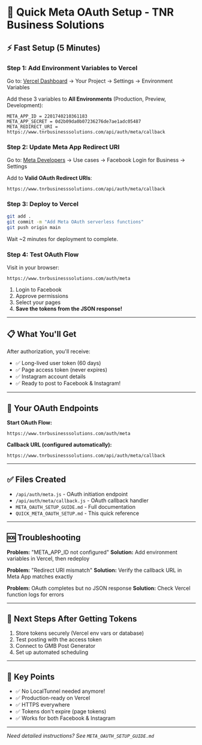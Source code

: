 # 🚀 Quick Meta OAuth Setup - TNR Business Solutions

## ⚡ Fast Setup (5 Minutes)

### Step 1: Add Environment Variables to Vercel
Go to: [Vercel Dashboard](https://vercel.com/dashboard) → Your Project → Settings → Environment Variables

Add these 3 variables to **All Environments** (Production, Preview, Development):

```
META_APP_ID = 2201740210361183
META_APP_SECRET = 0d2b09da0b07236276de7ae1adc05487
META_REDIRECT_URI = https://www.tnrbusinesssolutions.com/api/auth/meta/callback
```

### Step 2: Update Meta App Redirect URI
Go to: [Meta Developers](https://developers.facebook.com/apps/2201740210361183) → Use cases → Facebook Login for Business → Settings

Add to **Valid OAuth Redirect URIs**:
```
https://www.tnrbusinesssolutions.com/api/auth/meta/callback
```

### Step 3: Deploy to Vercel
```bash
git add .
git commit -m "Add Meta OAuth serverless functions"
git push origin main
```

Wait ~2 minutes for deployment to complete.

### Step 4: Test OAuth Flow
Visit in your browser:
```
https://www.tnrbusinesssolutions.com/auth/meta
```

1. Login to Facebook
2. Approve permissions
3. Select your pages
4. **Save the tokens from the JSON response!**

---

## 📋 What You'll Get

After authorization, you'll receive:
- ✅ Long-lived user token (60 days)
- ✅ Page access token (never expires)
- ✅ Instagram account details
- ✅ Ready to post to Facebook & Instagram!

---

## 🔗 Your OAuth Endpoints

**Start OAuth Flow:**
```
https://www.tnrbusinesssolutions.com/auth/meta
```

**Callback URL (configured automatically):**
```
https://www.tnrbusinesssolutions.com/api/auth/meta/callback
```

---

## ✅ Files Created

- `/api/auth/meta.js` - OAuth initiation endpoint
- `/api/auth/meta/callback.js` - OAuth callback handler
- `META_OAUTH_SETUP_GUIDE.md` - Full documentation
- `QUICK_META_OAUTH_SETUP.md` - This quick reference

---

## 🆘 Troubleshooting

**Problem:** "META_APP_ID not configured"
**Solution:** Add environment variables in Vercel, then redeploy

**Problem:** "Redirect URI mismatch"
**Solution:** Verify the callback URL in Meta App matches exactly

**Problem:** OAuth completes but no JSON response
**Solution:** Check Vercel function logs for errors

---

## 📝 Next Steps After Getting Tokens

1. Store tokens securely (Vercel env vars or database)
2. Test posting with the access token
3. Connect to GMB Post Generator
4. Set up automated scheduling

---

## 🎯 Key Points

- ✅ No LocalTunnel needed anymore!
- ✅ Production-ready on Vercel
- ✅ HTTPS everywhere
- ✅ Tokens don't expire (page tokens)
- ✅ Works for both Facebook & Instagram

---

*Need detailed instructions? See `META_OAUTH_SETUP_GUIDE.md`*

